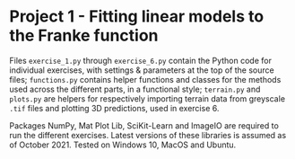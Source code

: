 # Project 1 - Fitting linear models to the Franke function

Files `exercise_1.py` through `exercise_6.py` contain the Python code for individual exercises, with settings & parameters at the top of the source files; `functions.py` contains helper functions and classes for the methods used across the different parts, in a functional style; `terrain.py` and `plots.py` are helpers for respectively importing terrain data from greyscale `.tif` files and plotting 3D predictions, used in exercise 6.
    
Packages NumPy, Mat Plot Lib, SciKit-Learn and ImageIO are required to run the different exercises. Latest versions of these libraries is assumed as of October 2021. Tested on Windows 10, MacOS and Ubuntu.
